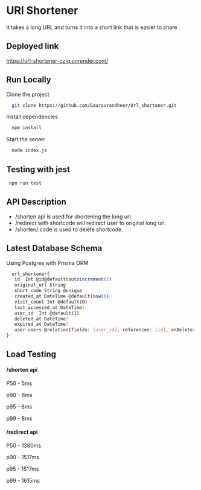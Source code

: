 
# URl Shortener

 It takes a long URL and turns it into a short link that is easier to share
 
## Deployed link
https://url-shortener-oziq.onrender.com/

## Run Locally

Clone the project

```bash
  git clone https://github.com/Gauravrandheer/Url_shortener.git
```

Install dependencies

```bash
  npm install
```
Start the server

```bash
  node index.js
```
## Testing with jest

```bash
 npm run test
```

## API Description

 - /shorten api is used for shortening the long url. 
 - /redirect with shortcode will redirect user to original long url.
 - /shorten/:code is used to delete shortcode. 

## Latest Database Schema 

Using Postgres with Prisma ORM

```bash
  url_shortener{
   id  Int @id@default(autoincrement())
   original_url String
   short_code String @unique
   created_at DateTime @default(now())
   visit_count Int @default(0)
   last_accessed_at DateTime?
   user_id  Int @default(1)
   deleted_at DateTime?
   expired_at DateTime?
   user users @relation(fields: [user_id], references: [id], onDelete: Cascade)
}
```

## Load Testing 

#### /shorten api

P50 - 5ms

p90 - 6ms

p95 - 6ms

p99  - 8ms

#### /redirect api

P50 - 1380ms

p90 - 1517ms

p95 - 1517ms

p99  - 1615ms





